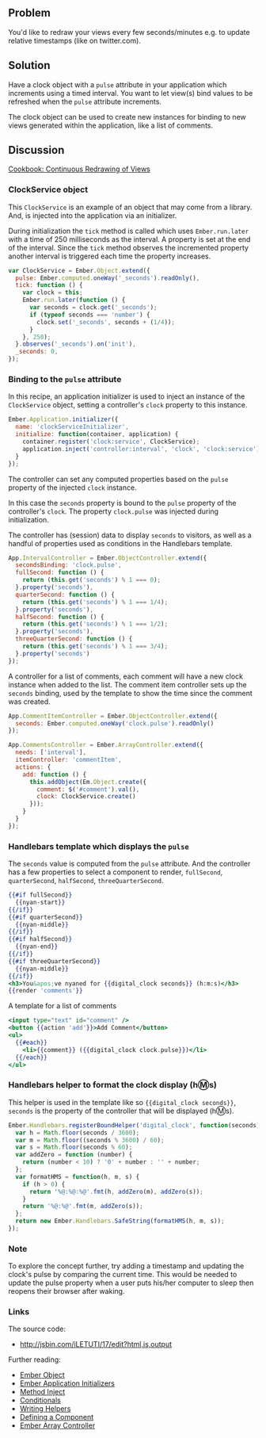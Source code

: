 ## Problem
You'd like to redraw your views every few seconds/minutes e.g. to update
relative timestamps (like on twitter.com).

## Solution
Have a clock object with a `pulse` attribute in your application which 
increments using a timed interval. You want to let view(s) bind values to be
refreshed when the `pulse` attribute increments.

The clock object can be used to create new instances for binding to new views
generated within the application, like a list of comments.

## Discussion

<a class="jsbin-embed" href="http://jsbin.com/iLETUTI/17/embed?output">
Cookbook: Continuous Redrawing of Views
</a><script src="http://static.jsbin.com/js/embed.js"></script>

### ClockService object

This `ClockService` is an example of an object that may come from a library.
And, is injected into the application via an initializer.

During initialization the `tick` method is called which uses `Ember.run.later`
with a time of 250 milliseconds as the interval. A property is set at the end
of the interval. Since the `tick` method observes the incremented property
another interval is triggered each time the property increases.

```javascript
var ClockService = Ember.Object.extend({
  pulse: Ember.computed.oneWay('_seconds').readOnly(),
  tick: function () {
    var clock = this;
    Ember.run.later(function () {
      var seconds = clock.get('_seconds');
      if (typeof seconds === 'number') {
        clock.set('_seconds', seconds + (1/4));
      }
    }, 250);
  }.observes('_seconds').on('init'),
  _seconds: 0,
});
```

### Binding to the `pulse` attribute

In this recipe, an application initializer is used to inject an instance of the
`ClockService` object, setting a controller's `clock` property to this instance.

```javascript
Ember.Application.initializer({
  name: 'clockServiceInitializer',
  initialize: function(container, application) {
    container.register('clock:service', ClockService);
    application.inject('controller:interval', 'clock', 'clock:service');
  }
});
```

The controller can set any computed properties based on the `pulse` property of
the injected `clock` instance.

In this case the `seconds` property is bound to the `pulse` property of the
controller's `clock`. The property `clock.pulse` was injected during
initialization.

The controller has (session) data to display `seconds` to visitors, as well as
a handful of properties used as conditions in the Handlebars template.

```javascript
App.IntervalController = Ember.ObjectController.extend({
  secondsBinding: 'clock.pulse',
  fullSecond: function () {
    return (this.get('seconds') % 1 === 0);
  }.property('seconds'),
  quarterSecond: function () {
    return (this.get('seconds') % 1 === 1/4);
  }.property('seconds'),
  halfSecond: function () {
    return (this.get('seconds') % 1 === 1/2);
  }.property('seconds'),
  threeQuarterSecond: function () {
    return (this.get('seconds') % 1 === 3/4);
  }.property('seconds')
});
```

A controller for a list of comments, each comment will have a new clock
instance when added to the list. The comment item controller sets up
the `seconds` binding, used by the template to show the time since the
comment was created.

```javascript
App.CommentItemController = Ember.ObjectController.extend({
  seconds: Ember.computed.oneWay('clock.pulse').readOnly()
});

App.CommentsController = Ember.ArrayController.extend({
  needs: ['interval'],
  itemController: 'commentItem',
  actions: {
    add: function () {
      this.addObject(Em.Object.create({
        comment: $('#comment').val(),
        clock: ClockService.create()
      }));
    }
  }
});
```

### Handlebars template which displays the `pulse`

The `seconds` value is computed from the `pulse` attribute. And the controller
has a few properties to select a component to render, `fullSecond`,
`quarterSecond`, `halfSecond`, `threeQuarterSecond`.

```handlebars
{{#if fullSecond}}
  {{nyan-start}}
{{/if}}
{{#if quarterSecond}}
  {{nyan-middle}}
{{/if}}
{{#if halfSecond}}
  {{nyan-end}}
{{/if}}
{{#if threeQuarterSecond}}
  {{nyan-middle}}
{{/if}}
<h3>You&apos;ve nyaned for {{digital_clock seconds}} (h:m:s)</h3>
{{render 'comments'}}
```

A template for a list of comments

```handlebars
<input type="text" id="comment" />
<button {{action 'add'}}>Add Comment</button>
<ul>
  {{#each}}
    <li>{{comment}} ({{digital_clock clock.pulse}})</li>
  {{/each}}
</ul>
```

### Handlebars helper to format the clock display (h:m:s)

This helper is used in the template like so `{{digital_clock seconds}}`,
`seconds` is the property of the controller that will be displayed (h:m:s).

```javascript
Ember.Handlebars.registerBoundHelper('digital_clock', function(seconds) {
  var h = Math.floor(seconds / 3600);
  var m = Math.floor((seconds % 3600) / 60);
  var s = Math.floor(seconds % 60);
  var addZero = function (number) {
    return (number < 10) ? '0' + number : '' + number;
  };
  var formatHMS = function(h, m, s) {
    if (h > 0) {
      return '%@:%@:%@'.fmt(h, addZero(m), addZero(s));
    }
    return '%@:%@'.fmt(m, addZero(s));
  };
  return new Ember.Handlebars.SafeString(formatHMS(h, m, s));
});
```

### Note

To explore the concept further, try adding a timestamp and updating the clock's
pulse by comparing the current time. This would be needed to update the pulse
property when a user puts his/her computer to sleep then reopens their browser
after waking.

### Links

The source code:

* <http://jsbin.com/iLETUTI/17/edit?html,js,output>

Further reading:

* [Ember Object](http://emberjs.com/api/classes/Ember.Object.html)
* [Ember Application Initializers](http://emberjs.com/api/classes/Ember.Application.html#toc_initializers)
* [Method Inject](http://emberjs.com/api/classes/Ember.Application.html#method_inject)
* [Conditionals](http://emberjs.com/guides/templates/conditionals/)
* [Writing Helpers](http://emberjs.com/guides/templates/writing-helpers/)
* [Defining a Component](http://emberjs.com/guides/components/defining-a-component/)
* [Ember Array Controller](http://emberjs.com/api/classes/Ember.ArrayController.html)
